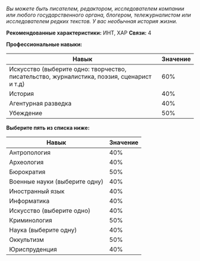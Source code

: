 
_Вы можете быть писателем, редактором, исследователем компании или любого государственного органа, блогером, тележурналистом или исследователем редких текстов. У вас необычная история жизни._

**Рекомендованные характеристики:** ИНТ, ХАР
**Связи:** 4

**Профессиональные навыки:**

| Навык                                                                                      | Значение |
| ------------------------------------------------------------------------------------------ | -------- |
| Искусство (выберите одно: творчество, писательство, журналистика, поэзия, сценарист и т.д) | 60%      |
| История                                                                                    | 40%      |
| Агентурная разведка                                                                        | 40%      |
| Убеждение                                                                                  | 50%      |

**Выберите пять из списка ниже:**

| Навык                         | Значение |
| ----------------------------- | -------- |
| Антропология                  | 40%      |
| Археология                    | 40%      |
| Бюрократия                    | 50%      |
| Военные науки (выберите одну) | 40%      |
| Иностранный язык              | 40%      |
| Информатика                   | 40%      |
| Искусство (выберите одно)     | 40%      |
| Криминология                  | 50%      |
| Наука (выберите одну)         | 40%      |
| Оккультизм                    | 50%      |
| Юриспруденция                 | 40%      |
